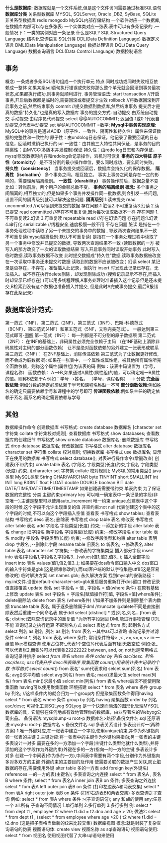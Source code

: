**什么是数据库:**
	数据库就是一个文件系统,但是这个文件访问需要通过标准SQL语句
**数据库分类**
	关系型数据库
		MYSQL, SQLServer, Oracle ,DB2, SyBase, SQLite
	非关系型数据库
		redis
		mongodb
MySQL内部存储结构
	一个软件对应一个数据库,在数据库内部可以存在多张表:
	一个实体类对应一张表.表中可以有多条记录的
	.一般情况下：一类的实例对应一条记录
什么是SQL?
	SQL:Structured Query Language.结构化查询语言
SQL分类
	DDL(Data Definition Language)
	数据定义语言
	DML(Data Manipulation Language)
	数据处理语言
	DQL(Data Query Language)
	数据查询语言
	DCL(Data Control Language)
	数据控制语言
## 事务
概念:
	一条或者多条SQL语句组成一个执行单元
	特点:同时成功或同时失败相互依赖成一整体
	如果某条sql语句执行错误或失败你那么整个单元就会回滚到事务最初状态,如果都执行成功,则事务就顺利进行.
事务管理语法:
	start transaction //开启事务,开启后数据都是临时的,需要回滚或者提交才生效
	rollback //将数据回滚到开启事务之前,然后结束事务
	commit //提交数据到数据库,然后结束事务 提交后才是真的数据"持久化"也是真的写入数据库
事务的提交方式:
	自动提交:由系统自动提交
	手动提交:由程序员代码提交
	select @@AUTOCOMMIT; 返回值:1或0
	1代表自动提交,0代表手动提交
	set @@AUTOCOMMIT =数字;
**Mysql中事务实现原理:**
	MySQL中的事务是通过ACID（原子性、一致性、隔离性和持久性）属性来保证数据的完整性和一致性的
	原子性：由undolog日志保证，他记录了需要回滚的日志信息，回滚时撤销已执行的sql
	一致性：由其他三大特性共同保证，是事务的目的
	隔离性：由MVCC(多版本并发控制)保证
	持久性：由redo log日志和内存保证，mysql修改数据时内存和redolog会记录操作，宕机时可恢复
**事务的四大特征**
	**原子性（atomicity）**
	是不可分割的最小操作单位，要么同时成功，要么同时失败。
	**持久性（consistency）**
	当事务提交或回滚后，数据库会持久化的保存数据。
	**隔离性（isolcation）**
	多个事务之间。相互独立。
	事实上事务之间是存在一定的影响的，需要理解隔离级别。
	**一致性（durability）**
	事务操作前后，数据总量不变
	比如：转账前后，两个用户的金额总数不变。
**事务的隔离级别**
	**概念:** 多个事务之间隔离的,相互独立的,但是如果多个事务并发操作同一批数据,则会引发一些问题,设置不同的隔离级别就可以解决这些问题.
	**隔离级别**
	1.读未提交 read uncommitted
	//可以读到未提交的数据
	存在问题:1.脏读2.不可重复读3.幻读
	2.读已提交 read committed
	//存在不可重复读,因为每次读取数据不一样
	存在问题:1.不可重复读2.幻读
	3.可重复读 repeatable read
	//存在幻读问题
	存在问题:1.幻读
	4.串行化 serializable
	//线程安全,速度极慢一般不用
	不存在问题
脏读
	是指在一个事务处理过程中读取了另一个未提交的事务中的数据 , 导致两次查询结果不一致
不可重复读(mysql隔离级别:默认不可重复读)
	是指在一个事务处理过程中读取了另一个事务中修改并已提交的数据, 导致两次查询结果不一致
	(读取数据的一方 被写入的那方改变了一次的读取数据结果
	写入开启事务同时读取开始事务
	此时写入临时数据,读取事务数据不改变
	此时提交数据成"持久性"数据,读取事务数据被改变
	在一次读取中事务还未提交时数据 读取到的数据不应该被改变
	)
幻读
	select 某记录是否存在，不存在，准备插入此记录，但执行 insert 时发现此记录已存在，无法插入。或不存在执行delete删除，却发现删除成功
	(搜索记录显示不存在,而插入时却显示已经存在)
	(可以用多线程理解,A事务处理时准备插入这个记录但是还未提交,B检索到没有这个数据也准备插入并提交,
	但是此时A完成事务提交,最后B报错存在此条记录)
## 数据库设计范式:
第一范式（1NF）、第二范式（2NF）、第三范式（3NF）、巴斯-科德范式（BCNF）、第四范式(4NF）和第五范式（5NF，又称完美范式）。
一般达到第三范式即可-[图解](https://www.boxuegu.com/news/4803.html)
第一范式（1NF）：
	每一列都是不可分割的原子数据项
第二范式（2NF）：
	在1NF的基础上，非码属性必须完全依赖于主码
	（在1NF基础上消除非码属性对主码的部分函数依赖）
	让不是绝对函数依赖的另外建立一张表形成联系
第三范式（3NF）：
	在2NF基础上，消除传递依赖
	第三范式为了让数据更好修改,而不会成为脏数据
码:
	如果在一张表中，一个属性或属性组，被其他所有属性所完全函数依赖，则称这个属性(属性组)为该表的码 例如：该表中码设置为（学号，课程名称）
函数依赖：
	A-->B,如果通过A属性(属性组)的值，可以确定唯一B属性的值。则称B依赖于A 例如：学号-->姓名。 （学号，课程名称） --> 分数
	**完全函数依赖**:例如分数的确定必须依赖于学号和课程名称缺一不可
	**部分函数依赖**:例如姓名的确定只需要依赖学号和课程中的学号即可
	**传递函数依赖**:例如系主任的确定依赖于系名.而系名的确定需要依赖与学号
## 其他
数据库操作命令
	创建数据库
	书写格式:
	create database 数据库名 [character set 字符集 collate 字符集校对规则];
	查看数据库
	书写格式
	show databases;
	查看数据库的创建细节
	书写格式
	show create database 数据库名;
	删除数据库
	书写格式
	drop database 数据库名;
	修改数据库
	书写格式
	alter database 数据库名 character set 字符集 collate 校对规则;
	切换数据库
	书写格式
	use 数据库名;
	显示正在使用的数据库
	书写格式
	select database();
对表进行操作命令(增删改查)
	创建表(不带约束)
	create table 表名 (字段名 字段类型(长度)约束,字段名 字段类型(长度) 约束..)[character set 字符集 collate 校对规则];
	MySQL的常用类型()
	java类型 MySQL类型
	String CHAR/VARCHAR
	byte TINYINT
	short SMALLINT
	int INT
	long BIGINT
	float FLOAT
	double DOUBLE
	boolean BIT
	date DATE/TIME/DATETIME/TIMESTAMP
	如果创建表需要带约束
	单表约束
	为了保证数据的完整性
	分类
	主键约束:primary key 可以唯一确定表中一条记录的字段(非空唯一).主键是整型可以使用auto_increment
	唯一约束:unique.创建表中这个字段的时候,这个字段不允许出现重复的值
	非空约束:not null 代表创建这个表中的这个字段的时候,不可以向这个字段插入空值
	查看表
	书写格式
	show tables;
	查看表结构
	书写格式
	desc 表名;
	删除表
	书写格式
	drop table 表名
	修改表
	书写格式
	alter table 表名 add 字段名 字段类型(长度) 约束;
	--添加新的字段
	alter table 表名 change 旧字段名 新字段名 字段类型(长度) 约束;--修改字段名
	alter table 表名 modify 字段名 字段类型(长度) 约束;
	--修改字段类型和约束
	alter table 表明 drop 字段名 ;--删除此字段
	rename table 旧表名 to 新表名;
	--修改表名
	alter table 表名 character set 字符集;
	--修改表的字符集类型
	插入部分字段
	insert into 表名(字段名1,字段名2,字段名3...)values(值1,值2,值3...);
	插入全部字段
	insert into 表名 values(值1,值2,值3..);
如果要在dos命令窗口输入中文
dos窗口的输入字符集是gbk(这是很难修改的),而sql客户端的默认字符集是utf8(这是容易修改的)
临时解决方案
set names gbk;
永久解决方案
找到mysql的安装路径：my.ini文件.设置default-character-set=gbk重启服务重新打开dos窗口
修改记录
值直接覆盖
update 表名 set 字段名 = 值 , 字段名 = 值(where 条件)
在原有基础上修改
update 表名 set 字段名 = 字段名[赋值操作符]值, 字段名=值[where条件];
delete删除法
delete from 表名 (where条件)
//如果不加条件则是删除整个表内数据
truncate table 表名; 属于逐条删除属于dml
//truncate 与dalete不同是直接删除表然后重建一个同命名表
属于ddl
select [distinct] * 或[列名,列名...]from 表名;
distinct去除查询记录中的重复值
*为所有字段返回
DML能进行事物管理
DDL不能
查询记录之执行运算
不起别名方式
select 表达式 from 表;
起别名方式
select 列名 as 别名 ,列名 as 别名 from 表名
--其中as可以省略
查询记录并过滤条件
select *, 列名 from 表名 where 条件;
常用条件符号> ,< ,>=,<=,=,<>
in:一组值
like:模糊查询
使用占位符:_代表1个空位%代表后面有1到无数空位
例如:张_可以代表张2,而张%可以代表张22222222
between, and, or, not也是常用格式
查询记录并排序
select *from 表名 where 条件 order by 列名 asc/desc. 列名asc/desc;
asc代表升序
desc带表降序
聚集函数
count():用来统计表中记录的个数
书写格式
select count(*) from 表名'
sum代表求和
selcet sum(列名) from 表名;
avg()求平均值
selcet avg(列名) from 表名;
max()求最大值
selcet max(列名) from 表名
min()求最小值
selcet min(列名) from 表名
where后面不能使用聚集函数
having可以使用聚集函数
环境搭建
select * from 表名 where 条件 group by 列名;
//这样条件内的就会归为一个group内
但是聚集函数条件得用having
select * from 表名 where 条件 group by 列名 having 聚集函数 order by 列名 asc/desc;
可视化工具SQLyog
SQLyog 是一个快速而简洁的图形化管理MYSQL数据库的具，它能够在任何地点有效地管理你的数据库，由业界著名的Webyog公司出品。
备份语法:mysqldump-u root-p 数据库名>路径\备份文件名.sql
还原语法:mysql-u root-p 数据库名 < 备份文件名.sql
多表关系设计
多表设计对一(两种方案)
1.唯一外键对应,在一张表中建立一个字段,使用unique约束,并作为外键指向领一张表的主键
2.主键对应:将一张表中的主键作为外键约束指向;另一张表的主键
多表设计一对多
需要在多的一方添加一个字段(主键什么类型他就什么类型),并将添加的这个字段作为外键约束(外键在多的一方)指向一的一方的主键
多表设计多对多
创建一个中间表(作为多的一方),中间表中需要有两个字段,分别作为外键指向多对多双方的主键
外键约束的主要目的及作用
使需要关联的数据产生关联,防止脏数据的存在,需要使用外键
alter table 多的一方表 add foreign key(外键名) references
一的一方的表(主键名);
多表查询之内连接
select * from 表名A , 表名B where 条件;
select * from 表名A inner join 表B on 条件;
多表查询之外连接
select * fom 表A left outer join 表B on 条件
(打印左边表A和两表交集)
select * from 表A right outer join 表B on 条件
(打印右边表B和两表交集)
多表查询之子查询
例如:
select * from 表A where 条件 >(子查询语句);
any 和all的使用
any:任意一个
all:所有
子查询不同情况
1.单行单列
2.多行单列
3.多行多列
例:
select * from dept t1 , employee t2 where t1.did = t2.dno
and age > 20;
做法2:
select * from dept t1 , (select * from employee where age >20 ) t2 where t1.did = t2.dno
(这是把子表格当做新的t2来比较交集)
数据库视图
概念:就是封装了复杂查询语句的伪表
视图语句体:
create view 视图名称 as sql查询语句
视图语句使用:
select * from 视图名
使用视图代替了大串sql语句来使用
